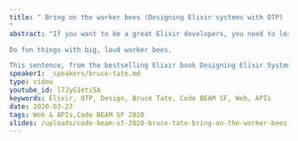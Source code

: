 ```yaml
---
title: " Bring on the worker bees (Designing Elixir systems with OTP)
"
abstract: "If you want to be a great Elixir developers, you need to learn to build your programs in layers, the way the experts do. In this session, we will explore the advice:

Do fun things with big, loud worker bees.

This sentence, from the bestselling Elixir book Designing Elixir Systems with OTP, is a mental mnemonic that stands for Data, Functions, Tests; Boundaries, Lifecycles and Workers. We'll talk about each of these layers in detail focusing on the role of each independent layer in a self-healing, performant Elixir program"
speaker1: _speakers/bruce-tate.md
type: video
youtube_id: l7JyG1eti5A
keywords: Elixir, OTP, Design, Bruce Tate, Code BEAM SF, Web, APIs
date: 2020-03-27
tags: Web & APIs,Code BEAM SF 2020
slides: /uploads/code-beam-sf-2020-bruce-tate-bring-on-the-worker-bees-designing-elixir-systems-with-otp-compressed.pdf
---
```


